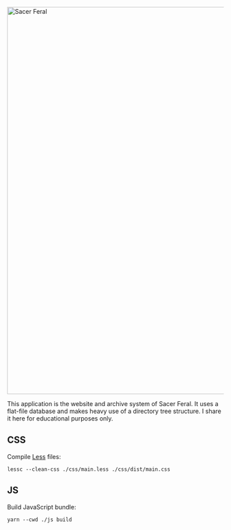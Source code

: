[<img src="https://raw.githubusercontent.com/stefba/sacer/master/static/svg/logo/sacferal-c.svg" alt="Sacer Feral" width=900>](https://en.sacer.site/)

This application is the website and archive system of Sacer Feral. It uses a flat-file database and makes heavy use of a directory tree structure. I share it here for educational purposes only.

## CSS

Compile [Less](http://lesscss.org/) files:

`lessc --clean-css ./css/main.less ./css/dist/main.css`

## JS

Build JavaScript bundle:

`yarn --cwd ./js build`
